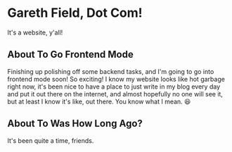 # Gareth Field, Dot Com!

It's a website, y'all!

## About To Go Frontend Mode

Finishing up polishing off some backend tasks, and I'm going to go into frontend mode soon! So exciting! I know my website looks like hot garbage right now, it's been nice to have a place to just write in my blog every day and put it out there on the internet, and almost hopefully no one will see it, but at least I know it's like, out there. You know what I mean. 😆

## About To Was How Long Ago?

It's been quite a time, friends.
